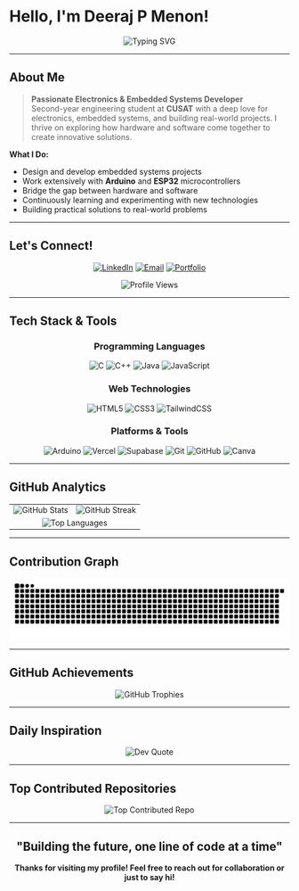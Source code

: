 # Hello, I'm Deeraj P Menon!

<div align="center">
  <img src="https://readme-typing-svg.herokuapp.com?font=Fira+Code&size=30&duration=3000&pause=1000&color=58A6FF&center=true&vCenter=true&random=false&width=800&lines=Electronics+and+Embedded+Systems+Enthusiast;Second+Year+Engineering+Student;Hardware+and+Software+Integration+Explorer" alt="Typing SVG" />
</div>

---

## About Me

> **Passionate Electronics & Embedded Systems Developer**  
> Second-year engineering student at **CUSAT** with a deep love for electronics, embedded systems, and building real-world projects. I thrive on exploring how hardware and software come together to create innovative solutions.

**What I Do:**
- Design and develop embedded systems projects
- Work extensively with **Arduino** and **ESP32** microcontrollers
- Bridge the gap between hardware and software
- Continuously learning and experimenting with new technologies
- Building practical solutions to real-world problems

---

## Let's Connect!

<div align="center">
  
[![LinkedIn](https://img.shields.io/badge/LinkedIn-%230077B5.svg?style=for-the-badge&logo=linkedin&logoColor=white)](https://linkedin.com/in/deeraj-p-menon) 
[![Email](https://img.shields.io/badge/Email-D14836?style=for-the-badge&logo=gmail&logoColor=white)](mailto:deerajpmenon@gmail.com) 
[![Portfolio](https://img.shields.io/badge/Portfolio-4A90E2?style=for-the-badge&logo=githubpages&logoColor=white)](https://deratheone.github.io/Portfolio/) 

![Profile Views](https://komarev.com/ghpvc/?username=Deratheone&style=for-the-badge&color=brightgreen)

</div>

---

## Tech Stack & Tools

<div align="center">

### Programming Languages
![C](https://img.shields.io/badge/c-%2300599C.svg?style=for-the-badge&logo=c&logoColor=white) 
![C++](https://img.shields.io/badge/c++-%2300599C.svg?style=for-the-badge&logo=c%2B%2B&logoColor=white) 
![Java](https://img.shields.io/badge/java-%23ED8B00.svg?style=for-the-badge&logo=openjdk&logoColor=white) 
![JavaScript](https://img.shields.io/badge/javascript-%23323330.svg?style=for-the-badge&logo=javascript&logoColor=%23F7DF1E)

### Web Technologies
![HTML5](https://img.shields.io/badge/html5-%23E34F26.svg?style=for-the-badge&logo=html5&logoColor=white) 
![CSS3](https://img.shields.io/badge/css3-%231572B6.svg?style=for-the-badge&logo=css3&logoColor=white) 
![TailwindCSS](https://img.shields.io/badge/tailwindcss-%2338B2AC.svg?style=for-the-badge&logo=tailwind-css&logoColor=white)

### Platforms & Tools
![Arduino](https://img.shields.io/badge/-Arduino-00979D?style=for-the-badge&logo=Arduino&logoColor=white) 
![Vercel](https://img.shields.io/badge/vercel-%23000000.svg?style=for-the-badge&logo=vercel&logoColor=white) 
![Supabase](https://img.shields.io/badge/Supabase-3ECF8E?style=for-the-badge&logo=supabase&logoColor=white) 
![Git](https://img.shields.io/badge/git-%23F05033.svg?style=for-the-badge&logo=git&logoColor=white) 
![GitHub](https://img.shields.io/badge/github-%23121011.svg?style=for-the-badge&logo=github&logoColor=white) 
![Canva](https://img.shields.io/badge/Canva-%2300C4CC.svg?style=for-the-badge&logo=Canva&logoColor=white)

</div>

---

## GitHub Analytics

<div align="center">
  
<table>
  <tr>
    <td>
      <img src="https://github-readme-stats.vercel.app/api?username=Deratheone&theme=dark&hide_border=false&include_all_commits=false&count_private=true" alt="GitHub Stats" />
    </td>
    <td>
      <img src="https://nirzak-streak-stats.vercel.app/?user=Deratheone&theme=dark&hide_border=false" alt="GitHub Streak" />
    </td>
  </tr>
  <tr>
    <td colspan="2" align="center">
      <img src="https://github-readme-stats.vercel.app/api/top-langs/?username=Deratheone&theme=dark&hide_border=false&include_all_commits=false&count_private=true&layout=compact" alt="Top Languages" />
    </td>
  </tr>
</table>

</div>

---

## Contribution Graph

<div align="center">
  
<picture>
  <source media="(prefers-color-scheme: dark)" srcset="https://raw.githubusercontent.com/Deratheone/Deratheone/output/github-snake-dark.svg" />
  <source media="(prefers-color-scheme: light)" srcset="https://raw.githubusercontent.com/Deratheone/Deratheone/output/github-snake.svg" />
  <img alt="github-snake" src="https://raw.githubusercontent.com/Deratheone/Deratheone/output/github-snake.svg" />
</picture>

</div>

---

## GitHub Achievements

<div align="center">
  
![GitHub Trophies](https://github-profile-trophy.vercel.app/?username=Deratheone&theme=radical&no-frame=false&no-bg=false&margin-w=4)

</div>

---

## Daily Inspiration

<div align="center">
  
![Dev Quote](https://quotes-github-readme.vercel.app/api?type=horizontal&theme=radical)

</div>

---

## Top Contributed Repositories

<div align="center">
  
![Top Contributed Repo](https://github-contributor-stats.vercel.app/api?username=Deratheone&limit=5&theme=dark&combine_all_yearly_contributions=true)

</div>

---

<div align="center">
  
## "Building the future, one line of code at a time"

**Thanks for visiting my profile! Feel free to reach out for collaboration or just to say hi!**

</div>
